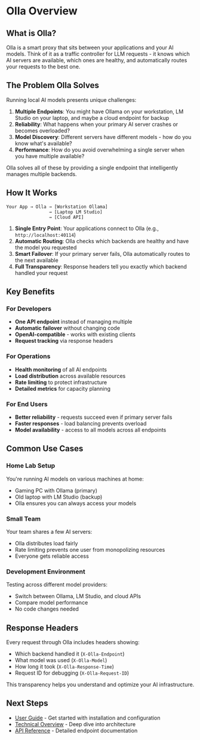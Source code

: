 # Olla Overview

## What is Olla?

Olla is a smart proxy that sits between your applications and your AI models. Think of it as a traffic controller for LLM requests - it knows which AI servers are available, which ones are healthy, and automatically routes your requests to the best one.

## The Problem Olla Solves

Running local AI models presents unique challenges:

1. **Multiple Endpoints**: You might have Ollama on your workstation, LM Studio on your laptop, and maybe a cloud endpoint for backup
2. **Reliability**: What happens when your primary AI server crashes or becomes overloaded?
3. **Model Discovery**: Different servers have different models - how do you know what's available?
4. **Performance**: How do you avoid overwhelming a single server when you have multiple available?

Olla solves all of these by providing a single endpoint that intelligently manages multiple backends.

## How It Works

```
Your App → Olla → [Workstation Ollama]
                → [Laptop LM Studio]
                → [Cloud API]
```

1. **Single Entry Point**: Your applications connect to Olla (e.g., `http://localhost:40114`)
2. **Automatic Routing**: Olla checks which backends are healthy and have the model you requested
3. **Smart Failover**: If your primary server fails, Olla automatically routes to the next available
4. **Full Transparency**: Response headers tell you exactly which backend handled your request

## Key Benefits

### For Developers
- **One API endpoint** instead of managing multiple
- **Automatic failover** without changing code
- **OpenAI-compatible** - works with existing clients
- **Request tracking** via response headers

### For Operations
- **Health monitoring** of all AI endpoints
- **Load distribution** across available resources
- **Rate limiting** to protect infrastructure
- **Detailed metrics** for capacity planning

### For End Users
- **Better reliability** - requests succeed even if primary server fails
- **Faster responses** - load balancing prevents overload
- **Model availability** - access to all models across all endpoints

## Common Use Cases

### Home Lab Setup
You're running AI models on various machines at home:
- Gaming PC with Ollama (primary)
- Old laptop with LM Studio (backup)
- Olla ensures you can always access your models

### Small Team
Your team shares a few AI servers:
- Olla distributes load fairly
- Rate limiting prevents one user from monopolizing resources
- Everyone gets reliable access

### Development Environment
Testing across different model providers:
- Switch between Ollama, LM Studio, and cloud APIs
- Compare model performance
- No code changes needed

## Response Headers

Every request through Olla includes headers showing:
- Which backend handled it (`X-Olla-Endpoint`)
- What model was used (`X-Olla-Model`)
- How long it took (`X-Olla-Response-Time`)
- Request ID for debugging (`X-Olla-Request-ID`)

This transparency helps you understand and optimize your AI infrastructure.

## Next Steps

- [User Guide](user-guide.md) - Get started with installation and configuration
- [Technical Overview](technical.md) - Deep dive into architecture
- [API Reference](api/) - Detailed endpoint documentation